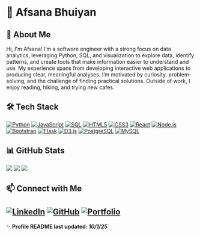 # 🚀 Afsana Bhuiyan

## 👋 About Me  
Hi, I'm Afsana! I’m a software engineer with a strong focus on data analytics, leveraging Python, SQL, and visualization to explore data, identify patterns, and create tools that make information easier to understand and use. My experience spans from developing interactive web applications to producing clear, meaningful analyses. I’m motivated by curiosity, problem-solving, and the challenge of finding practical solutions. Outside of work, I enjoy reading, hiking, and trying new cafes.

## 🛠 Tech Stack  

[![Python](https://img.shields.io/badge/Python-3776AB?style=for-the-badge&logo=python&logoColor=white)]() 
[![JavaScript](https://img.shields.io/badge/JavaScript-F7DF1E?style=for-the-badge&logo=javascript&logoColor=black)]() 
[![SQL](https://img.shields.io/badge/SQL-CC2927?style=for-the-badge&logo=database&logoColor=white)]() 
[![HTML5](https://img.shields.io/badge/HTML5-E34F26?style=for-the-badge&logo=html5&logoColor=white)]()
[![CSS3](https://img.shields.io/badge/CSS3-1572B6?style=for-the-badge&logo=css3&logoColor=white)]()
[![React](https://img.shields.io/badge/React-61DAFB?style=for-the-badge&logo=react&logoColor=black)]()
[![Node.js](https://img.shields.io/badge/Node.js-339933?style=for-the-badge&logo=nodedotjs&logoColor=white)]()
[![Bootstrap](https://img.shields.io/badge/Bootstrap-7952B3?style=for-the-badge&logo=bootstrap&logoColor=white)]()
[![Flask](https://img.shields.io/badge/Flask-000000?style=for-the-badge&logo=flask&logoColor=white)]()
[![D3.js](https://img.shields.io/badge/D3.js-F9A03C?style=for-the-badge&logo=d3.js&logoColor=white)]()
[![PostgreSQL](https://img.shields.io/badge/PostgreSQL-316192?style=for-the-badge&logo=postgresql&logoColor=white)]()
[![MySQL](https://img.shields.io/badge/MySQL-005C84?style=for-the-badge&logo=mysql&logoColor=white)]()
 

<!--
**⚙️ Tools & Platforms:**  
[![Git](https://img.shields.io/badge/Git-F05032?style=for-the-badge&logo=git&logoColor=white)]() 
[![Linux](https://img.shields.io/badge/Linux-FCC624?style=for-the-badge&logo=linux&logoColor=black)]() 
[![Firebase](https://img.shields.io/badge/Firebase-FFCA28?style=for-the-badge&logo=firebase&logoColor=black)]() 

---
## 📌 Featured Projects  

### ✈️ [JetGenie](https://github.com/afsanab/JetGenie) - AI-powered travel planning app  
- Built using **React, Flask, Groq, Firebase, Google Maps API**  
- Generates smart itineraries & allows drag-and-drop scheduling  

### 📚 [Genre Galaxy](https://github.com/afsanab/GenreGalaxy) - Interactive genre visualization  
- Analyzed **10,000+ books** from Goodreads  
- Used **NetworkX & Python** to generate interactive graphs  

### 😊 [PosiText](https://github.com/afsanab/PosiText) - Sentiment analysis on tweets  
- Developed **Logistic Regression model** for happiness detection  
- Preprocessed **13,847 tweets** using **TF-IDF & NLP techniques**  

### 🏠 [SwiftDorms](https://github.com/yasirACTUALY/SwiftDorms) - Roommate & housing matching platform  
- Designed backend with **MySQL & SQL queries**  
- Developed frontend with **HTML, CSS, JavaScript**  

### 🎬 [MovieMate](https://github.com/afsanab/MovieMate) - Personalized movie recommendation web app  
- Integrated **TMDb API** for real-time movie data  
- Built using **Flask, JavaScript, HTML/CSS**  


---
-->
## 📊 GitHub Stats  
![](http://github-profile-summary-cards.vercel.app/api/cards/profile-details?username=afsanab&theme=aura_dark)
![](http://github-profile-summary-cards.vercel.app/api/cards/stats?username=afsanab&theme=aura_dark)
![](http://github-profile-summary-cards.vercel.app/api/cards/repos-per-language?username=afsanab&theme=aura_dark)




## 📫 Connect with Me  

[![LinkedIn](https://img.shields.io/badge/LinkedIn-blue?style=for-the-badge&logo=linkedin)](https://www.linkedin.com/in/afsanabhuiyan/) 
[![GitHub](https://img.shields.io/badge/GitHub-black?style=for-the-badge&logo=github)](https://github.com/afsanab) 
[![Portfolio](https://img.shields.io/badge/Portfolio-00C4B3?style=for-the-badge)](https://afsanab.github.io/AfsanasPortfolio/)  
---

✨ **Profile README last updated: _10/1/25_**  
